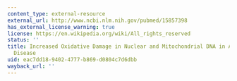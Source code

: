 ```yaml
---
content_type: external-resource
external_url: http://www.ncbi.nlm.nih.gov/pubmed/15857398
has_external_license_warning: true
license: https://en.wikipedia.org/wiki/All_rights_reserved
status: ''
title: Increased Oxidative Damage in Nuclear and Mitochondrial DNA in Alzheimer's
  Disease
uid: eac7dd18-9402-4777-b869-d0804c7d6dbb
wayback_url: ''
---
```

